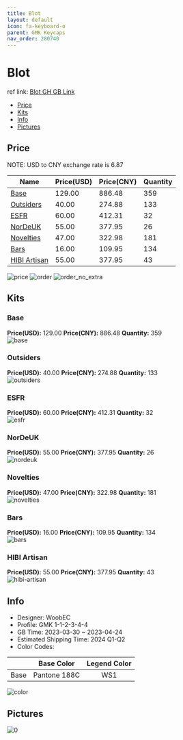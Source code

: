 ```yaml
---
title: Blot 
layout: default
icon: fa-keyboard-o
parent: GMK Keycaps
nav_order: 280740
---
```


# Blot 

ref link: [Blot GH GB Link](https://geekhack.org/index.php?topic=119946)

* [Price](#price)
* [Kits](#kits)
* [Info](#info)
* [Pictures](#pictures)

## Price

NOTE: USD to CNY exchange rate is 6.87

| Name          | Price(USD)   |  Price(CNY) | Quantity |
| ------------- | ------------ |  ---------- | -------- |
|[Base](#base)|129.00|886.48|359|
|[Outsiders](#outsiders)|40.00|274.88|133|
|[ESFR](#esfr)|60.00|412.31|32|
|[NorDeUK](#nordeuk)|55.00|377.95|26|
|[Novelties](#novelties)|47.00|322.98|181|
|[Bars](#bars)|16.00|109.95|134|
|[HIBI Artisan](#hibi-artisan)|55.00|377.95|43|

<img src="{{ 'assets/images/gmk-keycaps/Blot/price.png' | relative_url }}" alt="price" class="image featured">
<img src="{{ 'assets/images/gmk-keycaps/Blot/order.png' | relative_url }}" alt="order" class="image featured">
<img src="{{ 'assets/images/gmk-keycaps/Blot/order_no_extra.png' | relative_url }}" alt="order_no_extra" class="image featured">

## Kits
### Base  
**Price(USD):** 129.00	**Price(CNY):** 886.48	**Quantity:** 359  
<img src="{{ 'assets/images/gmk-keycaps/Blot/kits_pics/base.png' | relative_url }}" alt="base" class="image featured">

### Outsiders  
**Price(USD):** 40.00	**Price(CNY):** 274.88	**Quantity:** 133  
<img src="{{ 'assets/images/gmk-keycaps/Blot/kits_pics/outsiders.png' | relative_url }}" alt="outsiders" class="image featured">

### ESFR  
**Price(USD):** 60.00	**Price(CNY):** 412.31	**Quantity:** 32  
<img src="{{ 'assets/images/gmk-keycaps/Blot/kits_pics/esfr.png' | relative_url }}" alt="esfr" class="image featured">

### NorDeUK  
**Price(USD):** 55.00	**Price(CNY):** 377.95	**Quantity:** 26  
<img src="{{ 'assets/images/gmk-keycaps/Blot/kits_pics/nordeuk.png' | relative_url }}" alt="nordeuk" class="image featured">

### Novelties  
**Price(USD):** 47.00	**Price(CNY):** 322.98	**Quantity:** 181  
<img src="{{ 'assets/images/gmk-keycaps/Blot/kits_pics/novelties.png' | relative_url }}" alt="novelties" class="image featured">

### Bars  
**Price(USD):** 16.00	**Price(CNY):** 109.95	**Quantity:** 134  
<img src="{{ 'assets/images/gmk-keycaps/Blot/kits_pics/bars.png' | relative_url }}" alt="bars" class="image featured">

### HIBI Artisan  
**Price(USD):** 55.00	**Price(CNY):** 377.95	**Quantity:** 43  
<img src="{{ 'assets/images/gmk-keycaps/Blot/kits_pics/hibi-artisan.jpg' | relative_url }}" alt="hibi-artisan" class="image featured">

## Info
* Designer: WoobEC  
* Profile: GMK 1-1-2-3-4-4  
* GB Time: 2023-03-30 ~ 2023-04-24  
* Estimated Shipping Time: 2024 Q1-Q2  
* Color Codes:  

| |Base Color     | Legend Color
| :-------------: | :-------------: | :------------:
|Base|Pantone 188C|WS1|

<img src="{{ 'assets/images/gmk-keycaps/Blot/color.png' | relative_url }}" alt="color" class="image featured">

## Pictures  
<img src="{{ 'assets/images/gmk-keycaps/Blot/rendering_pics/0.jpg' | relative_url }}" alt="0" class="image featured">
